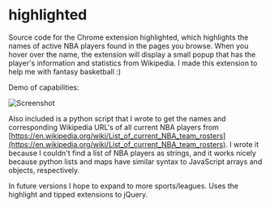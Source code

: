 # highlighted

Source code for the Chrome extension highlighted, which highlights the names of active NBA players found in the pages you browse. When you hover over the name, the extension will display a small popup that has the player's information and statistics from Wikipedia. I made this extension to help me with fantasy basketball :)

Demo of capabilities: 

![Screenshot](https://raw.github.com/rodhoopar/highlighted/master/examples/demo.png)

Also included is a python script that I wrote to get the names and corresponding Wikipedia URL's of all current NBA players from [https://en.wikipedia.org/wiki/List_of_current_NBA_team_rosters](https://en.wikipedia.org/wiki/List_of_current_NBA_team_rosters). I wrote it because I couldn't find a list of NBA players as strings, and it works nicely because python lists and maps have similar syntax to JavaScript arrays and objects, respectively. 

In future versions I hope to expand to more sports/leagues. Uses the highlight and tipped extensions to jQuery.

